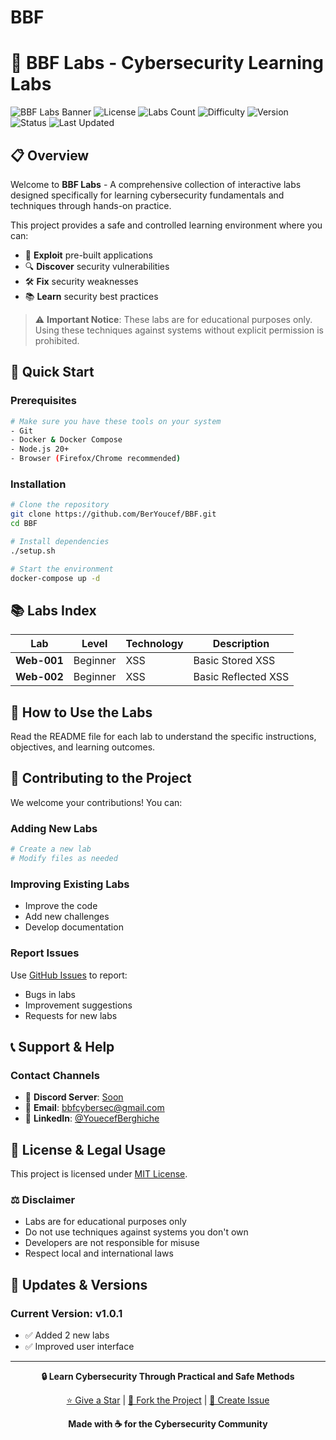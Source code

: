 # BBF
# 🔐 BBF Labs - Cybersecurity Learning Labs

![BBF Labs Banner](https://img.shields.io/badge/Security-Labs-red?style=for-the-badge&logo=shield&logoColor=white)
![License](https://img.shields.io/badge/License-MIT-blue?style=for-the-badge)
![Labs Count](https://img.shields.io/badge/Labs-2-green?style=for-the-badge)
![Difficulty](https://img.shields.io/badge/Difficulty-Beginner%20to%20Advanced-orange?style=for-the-badge)
![Version](https://img.shields.io/badge/Version-v1.0.1-purple?style=for-the-badge&logo=tag&logoColor=white)
![Status](https://img.shields.io/badge/Status-Active-brightgreen?style=for-the-badge)
![Last Updated](https://img.shields.io/badge/Last%20Updated-September%202025-lightgrey?style=for-the-badge)

## 📋 Overview

Welcome to **BBF Labs** - A comprehensive collection of interactive labs designed specifically for learning cybersecurity fundamentals and techniques through hands-on practice.

This project provides a safe and controlled learning environment where you can:
- 🎯 **Exploit** pre-built applications
- 🔍 **Discover** security vulnerabilities
- 🛠️ **Fix** security weaknesses
- 📚 **Learn** security best practices

> ⚠️ **Important Notice**: These labs are for educational purposes only. Using these techniques against systems without explicit permission is prohibited.

## 🚀 Quick Start

### Prerequisites
```bash
# Make sure you have these tools on your system
- Git
- Docker & Docker Compose
- Node.js 20+
- Browser (Firefox/Chrome recommended)
```

### Installation
```bash
# Clone the repository
git clone https://github.com/BerYoucef/BBF.git
cd BBF

# Install dependencies
./setup.sh

# Start the environment
docker-compose up -d
```

## 📚 Labs Index

| Lab | Level | Technology | Description |
|-----|-------|------------|-------------|
| **Web-001** | Beginner | XSS | Basic Stored XSS |
| **Web-002** | Beginner | XSS | Basic Reflected XSS |

## 🎯 How to Use the Labs

Read the README file for each lab to understand the specific instructions, objectives, and learning outcomes.

## 🤝 Contributing to the Project

We welcome your contributions! You can:

### Adding New Labs
```bash
# Create a new lab
# Modify files as needed
```

### Improving Existing Labs
- Improve the code
- Add new challenges
- Develop documentation

### Report Issues
Use [GitHub Issues](../../issues) to report:
- Bugs in labs
- Improvement suggestions
- Requests for new labs

## 📞 Support & Help

### Contact Channels
- 💬 **Discord Server**: [Soon]()
- 📧 **Email**: bbfcybersec@gmail.com
- 📱 **LinkedIn**: [@YouecefBerghiche](https://www.linkedin.com/in/youcef-berghiche-09aa012b9/)

## 📜 License & Legal Usage

This project is licensed under [MIT License]().

### ⚖️ Disclaimer
- Labs are for educational purposes only
- Do not use techniques against systems you don't own
- Developers are not responsible for misuse
- Respect local and international laws

## 🔄 Updates & Versions

### Current Version: v1.0.1
- ✅ Added 2 new labs
- ✅ Improved user interface

---

<div align="center">

**🔒 Learn Cybersecurity Through Practical and Safe Methods**

[⭐ Give a Star](../../stargazers) | [🍴 Fork the Project](../../fork) | [📝 Create Issue](../../issues/new)

**Made with ☕️ for the Cybersecurity Community**

</div>
